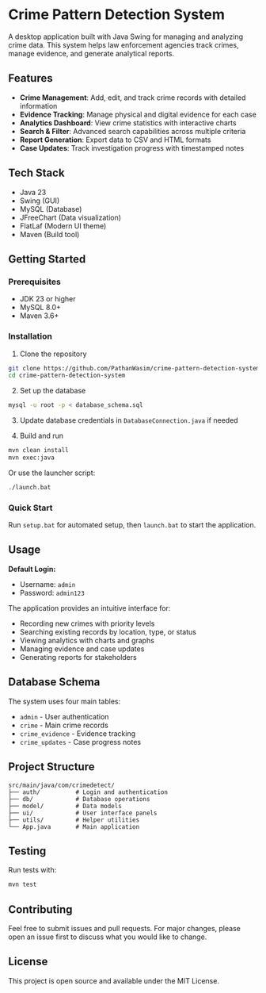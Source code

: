 # Crime Pattern Detection System

A desktop application built with Java Swing for managing and analyzing crime data. This system helps law enforcement agencies track crimes, manage evidence, and generate analytical reports.

## Features

- **Crime Management**: Add, edit, and track crime records with detailed information
- **Evidence Tracking**: Manage physical and digital evidence for each case
- **Analytics Dashboard**: View crime statistics with interactive charts
- **Search & Filter**: Advanced search capabilities across multiple criteria
- **Report Generation**: Export data to CSV and HTML formats
- **Case Updates**: Track investigation progress with timestamped notes

## Tech Stack

- Java 23
- Swing (GUI)
- MySQL (Database)
- JFreeChart (Data visualization)
- FlatLaf (Modern UI theme)
- Maven (Build tool)

## Getting Started

### Prerequisites

- JDK 23 or higher
- MySQL 8.0+
- Maven 3.6+

### Installation

1. Clone the repository
```bash
git clone https://github.com/PathanWasim/crime-pattern-detection-system.git
cd crime-pattern-detection-system
```

2. Set up the database
```bash
mysql -u root -p < database_schema.sql
```

3. Update database credentials in `DatabaseConnection.java` if needed

4. Build and run
```bash
mvn clean install
mvn exec:java
```

Or use the launcher script:
```bash
./launch.bat
```

### Quick Start
Run `setup.bat` for automated setup, then `launch.bat` to start the application.

## Usage

**Default Login:**
- Username: `admin`
- Password: `admin123`

The application provides an intuitive interface for:
- Recording new crimes with priority levels
- Searching existing records by location, type, or status
- Viewing analytics with charts and graphs
- Managing evidence and case updates
- Generating reports for stakeholders

## Database Schema

The system uses four main tables:
- `admin` - User authentication
- `crime` - Main crime records
- `crime_evidence` - Evidence tracking
- `crime_updates` - Case progress notes

## Project Structure

```
src/main/java/com/crimedetect/
├── auth/          # Login and authentication
├── db/            # Database operations
├── model/         # Data models
├── ui/            # User interface panels
├── utils/         # Helper utilities
└── App.java       # Main application
```

## Testing

Run tests with:
```bash
mvn test
```

## Contributing

Feel free to submit issues and pull requests. For major changes, please open an issue first to discuss what you would like to change.

## License

This project is open source and available under the MIT License.